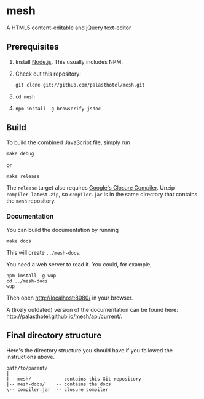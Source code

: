 mesh
====

A HTML5 content-editable and jQuery text-editor


## Prerequisites

 1. Install [Node.js](http://nodejs.org/). This usually includes NPM.
 2. Check out this repository:

    ~~~
    git clone git://github.com/palasthotel/mesh.git
    ~~~
 3. `cd mesh`
 5. `npm install -g browserify jsdoc`


## Build

To build the combined JavaScript file, simply run

~~~
make debug
~~~

or

~~~
make release
~~~

The `release` target also requires [Google's Closure
Compiler](https://code.google.com/p/closure-compiler/). Unzip
`compiler-latest.zip`, so `compiler.jar` is in the same directory that contains
the `mesh` repository.


### Documentation

You can build the documentation by running

~~~
make docs
~~~

This will create `../mesh-docs`.

You need a web server to read it. You could, for example,

~~~
npm install -g wup
cd ../mesh-docs
wup
~~~

Then open <http://localhost:8080/> in your browser.

A (likely outdated) version of the documentation can be found here:
<http://palasthotel.github.io/mesh/api/current/>.


## Final directory structure

Here's the directory structure you should have if you followed the instructions
above.

~~~
path/to/parent/
|
|-- mesh/         -- contains this Git repository
|-- mesh-docs/    -- contains the docs
\-- compiler.jar  -- closure compiler
~~~
